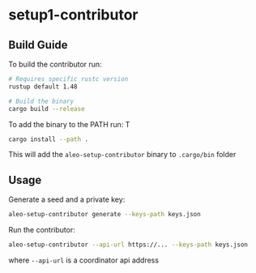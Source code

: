 # setup1-contributor

## Build Guide

To build the contributor run:

```bash
# Requires specific rustc version
rustup default 1.48

# Build the binary
cargo build --release
```

To add the binary to the PATH run: T

```bash
cargo install --path .
```

This will add the `aleo-setup-contributor` binary to `.cargo/bin` folder

## Usage

Generate a seed and a private key:

```bash
aleo-setup-contributor generate --keys-path keys.json
```

Run the contributor:
```bash
aleo-setup-contributor --api-url https://... --keys-path keys.json
```
where `--api-url` is a coordinator api address
